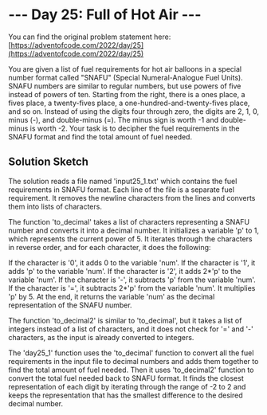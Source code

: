 # --- Day 25: Full of Hot Air ---

You can find the original problem statement here: [https://adventofcode.com/2022/day/25](https://adventofcode.com/2022/day/25)

You are given a list of fuel requirements for hot air balloons in a special number format called "SNAFU" (Special Numeral-Analogue Fuel Units). SNAFU numbers are similar to regular numbers, but use powers of five instead of powers of ten. Starting from the right, there is a ones place, a fives place, a twenty-fives place, a one-hundred-and-twenty-fives place, and so on. Instead of using the digits four through zero, the digits are 2, 1, 0, minus (-), and double-minus (=). The minus sign is worth -1 and double-minus is worth -2. Your task is to decipher the fuel requirements in the SNAFU format and find the total amount of fuel needed.

## Solution Sketch

The solution reads a file named 'input25_1.txt' which contains the fuel requirements in SNAFU format. Each line of the file is a separate fuel requirement. It removes the newline characters from the lines and converts them into lists of characters.

The function 'to_decimal' takes a list of characters representing a SNAFU number and converts it into a decimal number. It initializes a variable 'p' to 1, which represents the current power of 5. It iterates through the characters in reverse order, and for each character, it does the following:

If the character is '0', it adds 0 to the variable 'num'.
If the character is '1', it adds 'p' to the variable 'num'.
If the character is '2', it adds 2*'p' to the variable 'num'.
If the character is '-', it subtracts 'p' from the variable 'num'.
If the character is '=', it subtracts 2*'p' from the variable 'num'.
It multiplies 'p' by 5.
At the end, it returns the variable 'num' as the decimal representation of the SNAFU number.

The function 'to_decimal2' is similar to 'to_decimal', but it takes a list of integers instead of a list of characters, and it does not check for '=' and '-' characters, as the input is already converted to integers.

The 'day25_1' function uses the 'to_decimal' function to convert all the fuel requirements in the input file to decimal numbers and adds them together to find the total amount of fuel needed. Then it uses 'to_decimal2' function to convert the total fuel needed back to SNAFU format. It finds the closest representation of each digit by iterating through the range of -2 to 2 and keeps the representation that has the smallest difference to the desired decimal number.